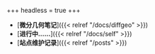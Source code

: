 +++
headless = true
+++

- [**微分几何笔记**]({{< relref "/docs/diffgeo" >}})
- [**进行中......**]({{< relref "/docs/self" >}}) 
- [**站点维护记录**]({{< relref "/posts" >}})

